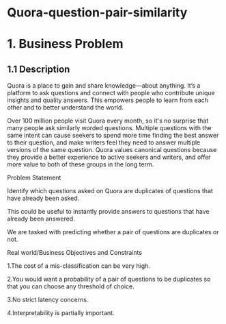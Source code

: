 # Quora-question-pair-similarity
<h1> 1. Business Problem </h1>
<h2> 1.1 Description </h2>

Quora is a place to gain and share knowledge—about anything. It’s a platform to ask questions and connect with people who contribute unique insights and quality answers. This empowers people to learn from each other and to better understand the world.

Over 100 million people visit Quora every month, so it's no surprise that many people ask similarly worded questions. Multiple questions with the same intent can cause seekers to spend more time finding the best answer to their question, and make writers feel they need to answer multiple versions of the same question. Quora values canonical questions because they provide a better experience to active seekers and writers, and offer more value to both of these groups in the long term. 

</h1> Problem Statement </h1>

Identify which questions asked on Quora are duplicates of questions that have already been asked.

This could be useful to instantly provide answers to questions that have already been answered.

We are tasked with predicting whether a pair of questions are duplicates or not. 

</h1>  Real world/Business Objectives and Constraints </h1>

1.The cost of a mis-classification can be very high.

2.You would want a probability of a pair of questions to be duplicates so that you can choose any threshold of choice.

3.No strict latency concerns.

4.Interpretability is partially important.
